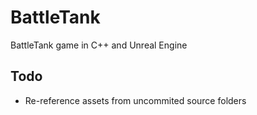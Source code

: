 # BattleTank

BattleTank game in C++ and Unreal Engine

## Todo
- Re-reference assets from uncommited source folders
